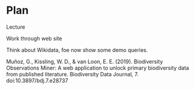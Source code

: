 # Plan

Lecture

Work through web site

Think about Wikidata, foe now show some demo queries.

Muñoz, G., Kissling, W. D., & van Loon, E. E. (2019). Biodiversity Observations Miner: A web application to unlock primary biodiversity data from published literature. Biodiversity Data Journal, 7. doi:10.3897/bdj.7.e28737

